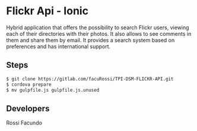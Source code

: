 Flickr Api - Ionic
=====================
Hybrid application that offers the possibility to search Flickr users, viewing each of their directories with their photos. It also allows to see comments in them and share them by email. It provides a search system based on preferences and has international support.


## Steps

```bash
$ git clone https://gitlab.com/facuRossi/TPI-DSM-FLICKR-API.git
$ cordova prepare
$ mv gulpfile.js gulpfile.js.unused
```

## Developers

Rossi Facundo